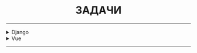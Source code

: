 <h1 style="text-align: center">ЗАДАЧИ</h1>

---

<details>
<summary>Django</summary>

- [x] Создание Django проекта
- [x] Создать приложение account
- [x] Создание суперпользователя
- [x] Переопределить модель пользователя
- [x] Регистрация пользователя
- [x] Авторизация пользователя с токеном JWT
</details>

<details>
<summary>Vue</summary>

- [x] Создание Vue проекта
- [x] Установить библиотеки axios, vue-toastification
- [x] Создать страницу регистрации
- [x] Создать страницу авторизации
</details>

---